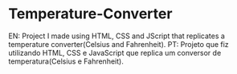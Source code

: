 # Temperature-Converter
EN: Project I made using HTML, CSS and JScript that replicates a temperature converter(Celsius and Fahrenheit).    PT: Projeto que fiz utilizando HTML, CSS e JavaScript que replica um conversor de temperatura(Celsius e Fahrenheit).
